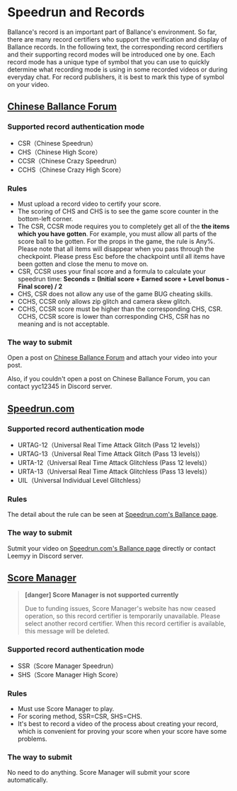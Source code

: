 # Speedrun and Records

Ballance's record is an important part of Ballance's environment. So far, there are many record certifiers who support the verification and display of Ballance records. In the following text, the corresponding record certifiers and their supporting record modes will be introduced one by one. Each record mode has a unique type of symbol that you can use to quickly determine what recording mode is using in some recorded videos or during everyday chat. For record publishers, it is best to mark this type of symbol on your video.

## [Chinese Ballance Forum](https://tieba.baidu.com/p/5000178147)

### Supported record authentication mode

* CSR（Chinese Speedrun）
* CHS（Chinese High Score）
* CCSR（Chinese Crazy Speedrun）
* CCHS（Chinese Crazy High Score）

### Rules

* Must upload a record video to certify your score.
* The scoring of CHS and CHS is to see the game score counter in the bottom-left corner.
* The CSR, CCSR mode requires you to completely get all of the **the items which you have gotten**. For example, you must allow all parts of the score ball to be gotten. For the props in the game, the rule is Any%. Please note that all items will disappear when you pass through the checkpoint. Please press Esc before the chackpoint until all items have been gotten and close the menu to move on.
* CSR, CCSR uses your final score and a formula to calculate your speedrun time: **Seconds = (Initial score + Earned score + Level bonus - Final score) / 2**
* CHS, CSR does not allow any use of the game BUG cheating skills.
* CCHS, CCSR only allows zip glitch and camera skew glitch.
* CCHS, CCSR score must be higher than the corresponding CHS, CSR. CCHS, CCSR score is lower than corresponding CHS, CSR has no meaning and is not acceptable.

### The way to submit

Open a post on [Chinese Ballance Forum](https://tieba.baidu.com/p/5000178147) and attach your video into your post.

Also, if you couldn't open a post on Chinese Ballance Forum, you can contact yyc12345 in Discord server.

## [Speedrun.com](https://www.speedrun.com/ballance)

### Supported record authentication mode

* URTAG-12（Universal Real Time Attack Glitch (Pass 12 levels)）
* URTAG-13（Universal Real Time Attack Glitch (Pass 13 levels)）
* URTA-12（Universal Real Time Attack Glitchless (Pass 12 levels)）
* URTA-13（Universal Real Time Attack Glitchless (Pass 13 levels)）
* UIL（Universal Individual Level Glitchless）

### Rules

The detail about the rule can be seen at [Speedrun.com's Ballance page](https://www.speedrun.com/ballance).

### The way to submit

Sutmit your video on [Speedrun.com's Ballance page](https://www.speedrun.com/ballance) directly or contact Leemyy in Discord server.

## [Score Manager](http://jxtoolbox.sinaapp.com)

> **[danger] Score Manager is not supported currently**
>
> Due to funding issues, Score Manager's website has now ceased operation, so this record certifier is temporarily unavailable. Please select another record certifier. When this record certifier is available, this message will be deleted.

### Supported record authentication mode

* SSR（Score Manager Speedrun）
* SHS（Score Manager High Score）

### Rules

* Must use Score Manager to play.
* For scoring method, SSR=CSR, SHS=CHS.
* It's best to record a video of the process about creating your record, which is convenient for proving your score when your score have some problems.

### The way to submit

No need to do anything. Score Manager will submit your score automatically.